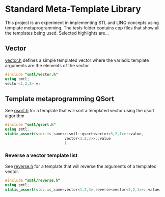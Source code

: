 # Standard Meta-Template Library

This project is an experiment in implementing STL and LINQ concepts using
template metaprogramming.  The tests folder contains cpp files that show all the templates being used. Selected
highlights are...

## Vector

[vector.h](include/smtl/vector.h) defines a simple templated vector where the variadic template arguments are
the elements of the vector
```c++
#include "smtl/vector.h"
using smtl;
vector<1,2,3> v;
```

## Template metaprogramming QSort

See [qsort.h](include/smtl/qsort.h) for a template that will sort a templated vector using
the qsort algorithm
```c++
#include "smtl/qsort.h"
using smtl;
static_assert(std::is_same<::smtl::qsort<vector<3,2,1>>::value, 
                           vector<1,2,3>>::value
                           )
```

### Reverse a vector template list

See [reverse.h](include/smtl/reverse.h) for a template that will reverse the arguments of
a templated vector.
```c++
#include "smtl/reverse.h"
using smtl;
static_assert(std::is_same<vector<1,2,3>,reverse<vector<3,2,1>>::value>::value);
```

